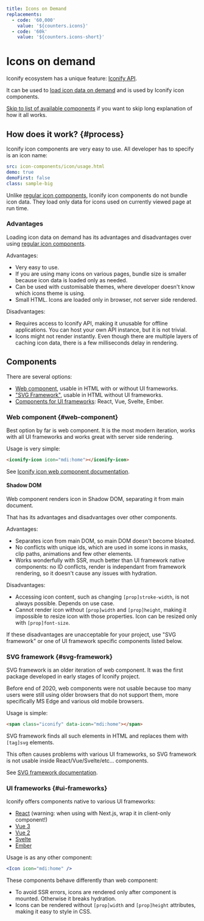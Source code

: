 ```yaml
title: Icons on Demand
replacements:
  - code: '60,000'
    value: '${counters.icons}'
  - code: '60k'
    value: '${counters.icons-short}'
```

# Icons on demand

Iconify ecosystem has a unique feature: [Iconify API](../api/index.md).

It can be used to [load icon data on demand](../api/icon-data.md) and is used by Iconify icon components.

[Skip to list of available components](#components) if you want to skip long explanation of how it all works.

## How does it work? {#process}

Iconify icon components are very easy to use. All developer has to specify is an icon name:

```yaml
src: icon-components/icon/usage.html
demo: true
demoFirst: false
class: sample-big
```

Unlike [regular icon components](../usage/svg/index.md), Iconify icon components do not bundle icon data. They load only data for icons used on currently viewed page at run time.

<icon-loading-process link="#components"></icon-loading-process>

### Advantages

Loading icon data on demand has its advantages and disadvantages over using [regular icon components](../usage/svg/index.md).

Advantages:

- Very easy to use.
- If you are using many icons on various pages, bundle size is smaller because icon data is loaded only as needed.
- Can be used with customisable themes, where developer doesn't know which icons theme is using.
- Small HTML. Icons are loaded only in browser, not server side rendered.

Disadvantages:

- Requires access to Iconify API, making it unusable for offline applications. You can host your own API instance, but it is not trivial.
- Icons might not render instantly. Even though there are multiple layers of caching icon data, there is a few milliseconds delay in rendering.

## Components

There are several options:

- [Web component](#web-component), usable in HTML with or without UI frameworks.
- ["SVG Framework"](#svg-framework), usable in HTML without UI frameworks.
- [Components for UI frameworks](#ui-frameworks): React, Vue, Svelte, Ember.

### Web component {#web-component}

Best option by far is web component. It is the most modern iteration, works with all UI frameworks and works great with server side rendering.

Usage is very simple:

```html
<iconify-icon icon="mdi:home"></iconify-icon>
```

See [Iconify icon web component documentation](../iconify-icon/index.md).

#### Shadow DOM

Web component renders icon in Shadow DOM, separating it from main document.

That has its advantages and disadvantages over other components.

Advantages:

- Separates icon from main DOM, so main DOM doesn't become bloated.
- No conflicts with unique ids, which are used in some icons in masks, clip paths, animations and few other elements.
- Works wonderfully with SSR, much better than UI framework native components: no ID conflicts, render is independant from framework rendering, so it doesn't cause any issues with hydration.

Disadvantages:

- Accessing icon content, such as changing `[prop]stroke-width`, is not always possible. Depends on use case.
- Cannot render icon without `[prop]width` and `[prop]height`, making it impossible to resize icon with those properties. Icon can be resized only with `[prop]font-size`.

If these disadvantages are unacceptable for your project, use "SVG framework" or one of UI framework specific components listed below.

### SVG framework {#svg-framework}

SVG framework is an older iteration of web component. It was the first package developed in early stages of Iconify project.

Before end of 2020, web components were not usable because too many users were still using older browsers that do not support them, more specifically MS Edge and various old mobile browsers.

Usage is simple:

```html
<span class="iconify" data-icon="mdi:home"></span>
```

SVG framework finds all such elements in HTML and replaces them with `[tag]svg` elements.

This often causes problems with various UI frameworks, so SVG framework is not usable inside React/Vue/Svelte/etc... components.

See [SVG framework documentation](./svg-framework/index.md).

### UI frameworks {#ui-frameworks}

Iconify offers components native to various UI frameworks:

- [React](./react/index.md) (warning: when using with Next.js, wrap it in client-only component!)
- [Vue 3](./vue/index.md)
- [Vue 2](./vue2/index.md)
- [Svelte](./svelte/index.md)
- [Ember](./ember/index.md)

Usage is as any other component:

```jsx
<Icon icon="mdi:home" />
```

These components behave differently than web component:

- To avoid SSR errors, icons are rendered only after component is mounted. Otherwise it breaks hydration.
- Icons can be rendered without `[prop]width` and `[prop]height` attributes, making it easy to style in CSS.
